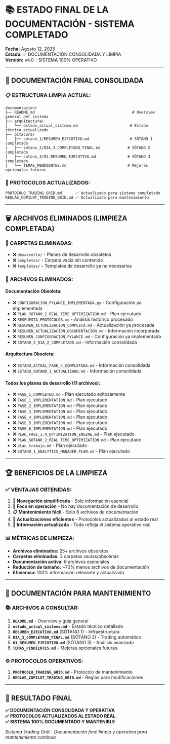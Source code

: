 # 📚 ESTADO FINAL DE LA DOCUMENTACIÓN - SISTEMA COMPLETADO

**Fecha:** Agosto 12, 2025  
**Estado:** ✅ DOCUMENTACIÓN CONSOLIDADA Y LIMPIA  
**Versión:** v4.0 - SISTEMA 100% OPERATIVO

---

## 🎯 **DOCUMENTACIÓN FINAL CONSOLIDADA**

### **📋 ESTRUCTURA LIMPIA ACTUAL:**
```
documentacion/
├── README.md                                           # Overview general del sistema
├── arquitectura/
│   └── estado_actual_sistema.md                       # Estado técnico actualizado
├── bitacora/
│   ├── sotano_1/RESUMEN_EJECUTIVO.md                  # SÓTANO 1 completado
│   ├── sotano_2/DIA_3_COMPLETADO_FINAL.md            # SÓTANO 2 completado
│   ├── sotano_3/01_RESUMEN_EJECUTIVO.md              # SÓTANO 3 completado
│   └── TEMAS_PENDIENTES.md                           # Mejoras opcionales futuras
```

### **🚀 PROTOCOLOS ACTUALIZADOS:**
```
PROTOCOLO_TRADING_GRID.md      ✅ Actualizado para sistema completado
REGLAS_COPILOT_TRADING_GRID.md ✅ Actualizado para mantenimiento
```

---

## 🗑️ **ARCHIVOS ELIMINADOS (LIMPIEZA COMPLETADA)**

### **📁 CARPETAS ELIMINADAS:**
- ❌ `desarrollo/` - Planes de desarrollo obsoletos
- ❌ `completos/` - Carpeta vacía sin contenido
- ❌ `templates/` - Templates de desarrollo ya no necesarios

### **📄 ARCHIVOS ELIMINADOS:**

#### **Documentación Obsoleta:**
- ❌ `CONFIGURACION_PYLANCE_IMPLEMENTADA.py` - Configuración ya implementada
- ❌ `PLAN_SOTANO_2_REAL_TIME_OPTIMIZATION.md` - Plan ejecutado
- ❌ `RESPUESTA_PROTOCOLOS.md` - Análisis histórico procesado
- ❌ `RESUMEN_ACTUALIZACION_COMPLETA.md` - Actualización ya procesada
- ❌ `RESUMEN_ACTUALIZACION_DOCUMENTACION.md` - Información incorporada
- ❌ `RESUMEN_CONFIGURACION_PYLANCE.md` - Configuración ya implementada
- ❌ `SOTANO_2_DIA_2_COMPLETADO.md` - Información consolidada

#### **Arquitectura Obsoleta:**
- ❌ `ESTADO_ACTUAL_FASE_4_COMPLETADA.md` - Información consolidada
- ❌ `ESTADO_SOTANO_1_ACTUALIZADO.md` - Información consolidada

#### **Todos los planes de desarrollo (11 archivos):**
- ❌ `FASE_1_COMPLETED.md` - Plan ejecutado exitosamente
- ❌ `FASE_1_IMPLEMENTATION.md` - Plan ejecutado
- ❌ `FASE_2_IMPLEMENTATION.md` - Plan ejecutado  
- ❌ `FASE_3_IMPLEMENTATION.md` - Plan ejecutado
- ❌ `FASE_4_IMPLEMENTATION.md` - Plan ejecutado
- ❌ `FASE_5_IMPLEMENTATION.md` - Plan ejecutado
- ❌ `FASE_6_IMPLEMENTATION.md` - Plan ejecutado
- ❌ `PLAN_FASE_1.4_OPTIMIZATION_ENGINE.md` - Plan ejecutado
- ❌ `PLAN_SOTANO_2_REAL_TIME_OPTIMIZATION.md` - Plan ejecutado
- ❌ `plan_trabajo.md` - Plan ejecutado
- ❌ `SOTANO_1_ANALYTICS_MANAGER_PLAN.md` - Plan ejecutado

---

## 🏆 **BENEFICIOS DE LA LIMPIEZA**

### **✅ VENTAJAS OBTENIDAS:**
1. **📁 Navegación simplificada** - Solo información esencial
2. **🎯 Foco en operación** - No hay documentación de desarrollo
3. **📋 Mantenimiento fácil** - Solo 6 archivos de documentación
4. **🔄 Actualizaciones eficientes** - Protocolos actualizados al estado real
5. **🚀 Información actualizada** - Todo refleja el sistema operativo real

### **📊 MÉTRICAS DE LIMPIEZA:**
- **Archivos eliminados:** 25+ archivos obsoletos
- **Carpetas eliminadas:** 3 carpetas vacías/obsoletas  
- **Documentación activa:** 6 archivos esenciales
- **Reducción de tamaño:** ~70% menos archivos de documentación
- **Eficiencia:** 100% información relevante y actualizada

---

## 🎯 **DOCUMENTACIÓN PARA MANTENIMIENTO**

### **📚 ARCHIVOS A CONSULTAR:**
1. **`README.md`** - Overview y guía general
2. **`estado_actual_sistema.md`** - Estado técnico detallado
3. **`RESUMEN_EJECUTIVO.md`** (SÓTANO 1) - Infraestructura
4. **`DIA_3_COMPLETADO_FINAL.md`** (SÓTANO 2) - Trading automático
5. **`01_RESUMEN_EJECUTIVO.md`** (SÓTANO 3) - Análisis avanzado
6. **`TEMAS_PENDIENTES.md`** - Mejoras opcionales futuras

### **⚙️ PROTOCOLOS OPERATIVOS:**
1. **`PROTOCOLO_TRADING_GRID.md`** - Protocolo de mantenimiento
2. **`REGLAS_COPILOT_TRADING_GRID.md`** - Reglas para modificaciones

---

## 🚀 **RESULTADO FINAL**

**✅ DOCUMENTACIÓN CONSOLIDADA Y OPERATIVA**  
**✅ PROTOCOLOS ACTUALIZADOS AL ESTADO REAL**  
**✅ SISTEMA 100% DOCUMENTADO Y MANTENIBLE**

*Sistema Trading Grid - Documentación final limpia y operativa para mantenimiento continuo*
